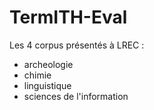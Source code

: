 # TermITH-Eval

Les 4 corpus présentés à LREC : 

 - archeologie
 - chimie
 - linguistique
 - sciences de l'information
